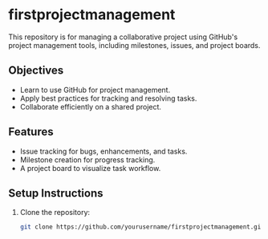 # firstprojectmanagement

This repository is for managing a collaborative project using GitHub's project management tools, including milestones, issues, and project boards.

## Objectives
- Learn to use GitHub for project management.
- Apply best practices for tracking and resolving tasks.
- Collaborate efficiently on a shared project.

## Features
- Issue tracking for bugs, enhancements, and tasks.
- Milestone creation for progress tracking.
- A project board to visualize task workflow.

## Setup Instructions
1. Clone the repository:
   ```bash
   git clone https://github.com/yourusername/firstprojectmanagement.git

